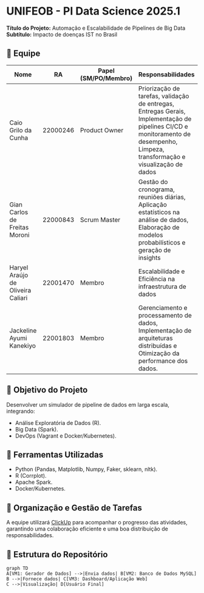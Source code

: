 # UNIFEOB - PI Data Science 2025.1

**Título do Projeto:** Automação e Escalabilidade de Pipelines de Big Data  
**Subtítulo:** Impacto de doenças IST no Brasil

## 👥 Equipe

| Nome                              | RA       | Papel (SM/PO/Membro) | Responsabilidades                                                                                                                                                              |
| --------------------------------- | -------- | -------------------- | ------------------------------------------------------------------------------------------------------------------------------------------------------------------------------ |
| Caio Grilo da Cunha               | 22000246 | Product Owner        | Priorização de tarefas, validação de entregas, Entregas Gerais, Implementação de pipelines CI/CD e monitoramento de desempenho, Limpeza, transformação e visualização de dados |
| Gian Carlos de Freitas Moroni     | 22000843 | Scrum Master         | Gestão do cronograma, reuniões diárias, Aplicação estatísticos na análise de dados, Elaboração de modelos probabilísticos e geração de insights                                |
| Haryel Araújo de Oliveira Caliari | 22001470 | Membro               | Escalabilidade e Eficiência na infraestrutura de dados                                                                                                                         |
| Jackeline Ayumi Kanekiyo          | 22001803 | Membro               | Gerenciamento e processamento de dados, Implementação de arquiteturas distribuídas e Otimização da performance dos dados.                                                      |

## 📌 Objetivo do Projeto

Desenvolver um simulador de pipeline de dados em larga escala, integrando:

- Análise Exploratória de Dados (R).
- Big Data (Spark).
- DevOps (Vagrant e Docker/Kubernetes).

## 🔧 Ferramentas Utilizadas

- Python (Pandas, Matplotlib, Numpy, Faker, sklearn, nltk).
- R (Corrplot).
- Apache Spark.
- Docker/Kubernetes.

## 📆 Organização e Gestão de Tarefas

A equipe utilizará [ClickUp](https://app.clickup.com/9013521190/v/s/90132183959) para acompanhar o progresso das atividades, garantindo uma colaboração eficiente e uma boa distribuição de responsabilidades.

## 📂 Estrutura do Repositório

```mermaid
graph TD
A[VM1: Gerador de Dados] -->|Envia dados| B[VM2: Banco de Dados MySQL]
B -->|Fornece dados| C[VM3: Dashboard/Aplicação Web]
C -->|Visualização| D[Usuário Final]
```
